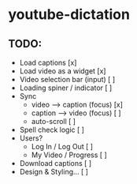 # youtube-dictation

## TODO:
- Load captions [x]
- Load video as a widget [x]
- Video selection bar (input) [ ]
- Loading spiner / indicator [ ]
- Sync 
  - video --> caption (focus) [x]
  - caption --> video (focus) [ ]
  - auto-scroll [ ]
- Spell check logic [ ]
- Users?
  - Log In / Log Out [ ]
  - My Video / Progress [ ]
- Download captions [ ]
- Design & Styling... [ ]
